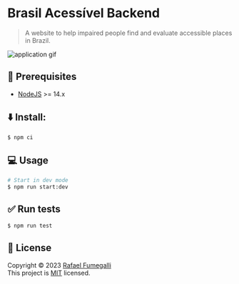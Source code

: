 # Brasil Acessível Backend
> A website to help impaired people find and evaluate accessible places in Brazil.

![application gif](./docs/app.gif)

## :page_facing_up: Prerequisites
- [NodeJS](https://nodejs.org/) >= 14.x

## :arrow_down: Install:

```bash
$ npm ci
```

## :computer: Usage
```bash
# Start in dev mode
$ npm run start:dev
```

## :white_check_mark: Run tests
```bash
$ npm run test
```

## :memo: License
Copyright © 2023 [Rafael Fumegalli](https://github.com/fumegalli) <br/>
This project is [MIT](https://choosealicense.com/licenses/mit/) licensed.

